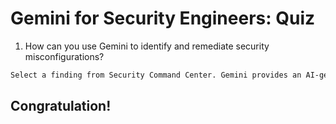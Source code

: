 # Gemini for Security Engineers: Quiz

1. How can you use Gemini to identify and remediate security misconfigurations?
```bash
Select a finding from Security Command Center. Gemini provides an AI-generated summary of the misconfiguration, and will provide you with steps to remediate the vulnerability.
```

## Congratulation!
